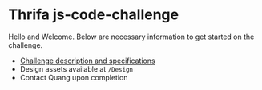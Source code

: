 # Thrifa js-code-challenge
Hello and Welcome.  Below are necessary information to get started on the challenge.

- [Challenge description and specifications]([https://docs.google.com/document/d/1FDpeDsiYKJX1NsVIGzyidU-rzFLEVPxvvqJ2EgttxbQ/edit?usp=sharing)
- Design assets available at `/Design`
- Contact Quang upon completion 
